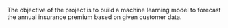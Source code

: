 The objective of the project is to build a machine learning model to forecast the annual insurance premium based on given customer data.
